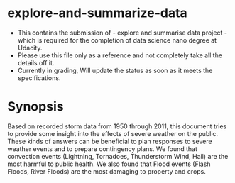 # explore-and-summarize-data
- This contains the submission of  - explore and summarise data project - which is required for the completion of data science nano degree at Udacity.
- Please use this file only as a reference and not completely take all the details off it.
- Currently in grading, Will update the status as soon as it meets the specifications.

# Synopsis
Based on recorded storm data from 1950 through 2011, this document tries to provide some insight into the effects of severe weather on the public. These kinds of answers can be beneficial to plan responses to severe weather events and to prepare contingency plans.
We found that convection events (Lightning, Tornadoes, Thunderstorm Wind, Hail) are the most harmful to public health. We also found that Flood events (Flash Floods, River Floods) are the most damaging to property and crops.
